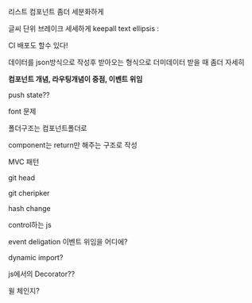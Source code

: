 리스트 컴포넌트 좀더 세분화하게

글씨 단위 브레이크 세세하게 keepall text ellipsis : 

CI 배포도 할수 있다!

데이터를 json방식으로 작성후 받아오는 형식으로
더미데이터 받을 때 좀더 자세히

**컴포넌트 개념, 라우팅개념이 중점, 이벤트 위임**

push state??

font 문제

폴더구조는 컴포넌트폴더로

component는 return만 해주는 구조로 작성

MVC 패턴

git head

git cheripker

hash change

control하는 js

event deligation 이벤트 위임을 어디에?

dynamic import?

js에서의 Decorator??

윌 체인지?